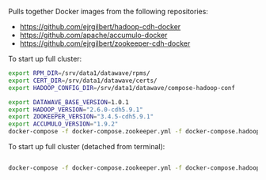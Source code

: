 Pulls together Docker images from the following repositories:
- https://github.com/ejrgilbert/hadoop-cdh-docker
- https://github.com/apache/accumulo-docker
- https://github.com/ejrgilbert/zookeeper-cdh-docker

To start up full cluster:
```bash
export RPM_DIR=/srv/data1/datawave/rpms/
export CERT_DIR=/srv/data1/datawave/certs/
export HADOOP_CONFIG_DIR=/srv/data1/datawave/compose-hadoop-conf

export DATAWAVE_BASE_VERSION=1.0.1
export HADOOP_VERSION="2.6.0-cdh5.9.1"
export ZOOKEEPER_VERSION="3.4.5-cdh5.9.1"
export ACCUMULO_VERSION="1.9.2"
docker-compose -f docker-compose.zookeeper.yml -f docker-compose.hadoop.yml -f docker-compose.accumulo.yml -f docker-compose.ingest.yml up
```


To start up full cluster (detached from terminal):
```bash

docker-compose -f docker-compose.zookeeper.yml -f docker-compose.hadoop.yml -f docker-compose.accumulo.yml -f docker-compose.ingest.yml up -d
```